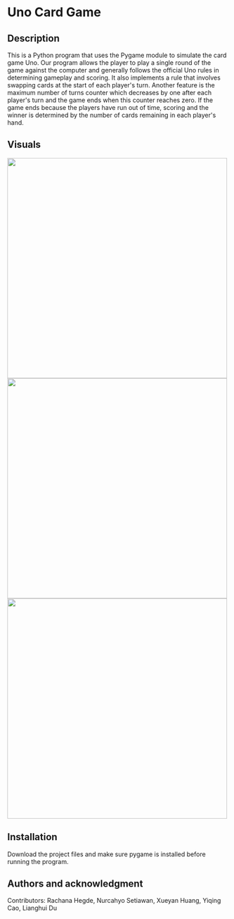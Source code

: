 # Uno Card Game

## Description
This is a Python program that uses the Pygame module to simulate the card game Uno. Our program allows the player to play a single round of the game against the computer and generally follows the official Uno rules in determining gameplay and scoring. It also implements a rule that involves swapping cards at the start of each player's turn. Another feature is the maximum number of turns counter which decreases by one after each player's turn and the game ends when this counter reaches zero. If the game ends because the players have run out of time, scoring and the winner is determined by the number of cards remaining in each player's hand.

## Visuals
<img src="/assets/uno-opening-screen-screenshot.png" style="width:500px;"><br>
<img src="/assets/uno-main-gameplay-screenshot.png" style="width:500px;"><br>
<img src="/assets/uno-end-game-screenshot.png" style="width:500px;">

## Installation
Download the project files and make sure pygame is installed before running the program.

## Authors and acknowledgment
Contributors: Rachana Hegde, Nurcahyo Setiawan, Xueyan Huang, Yiqing Cao, Lianghui Du
